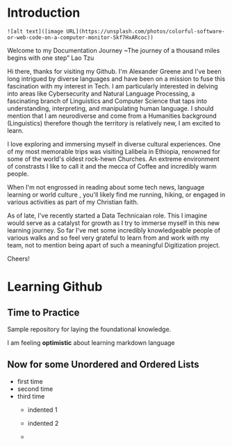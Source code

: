 # Introduction
`![alt text]([image URL](https://unsplash.com/photos/colorful-software-or-web-code-on-a-computer-monitor-Skf7HxARcoc))`


Welcome to my Documentation Journey ~The journey of a thousand miles begins with one step” Lao Tzu 

Hi there, thanks for visiting my Github. I'm Alexander Greene and I've been long intrigued by diverse languages and have been on a  mission to fuse this fascination with my interest in Tech. I am particularly interested in delving into areas like Cybersecurity and Natural Language Processing, a fascinating branch of Linguistics and Computer Science that taps into understanding, interpreting, and manipulating human language. I should mention that I am neurodiverse and come from a Humanities background (Linguistics) therefore though the territory is relatively new, I am excited to learn.

I love exploring and immersing myself in diverse cultural experiences. One of my most memorable trips was visiting Lalibela in Ethiopia, renowned for some of the world's oldest rock-hewn Churches. An extreme environment of constrasts I like to call it and the mecca of Coffee and incredibly warm people.

When I'm not engrossed in reading about some tech news, language learning or world culture , you'll likely find me running, hiking, or engaged in various activities as part of my Christian faith.

As of late, I've recently started a Data Technicaian role. This I imagine would serve as a catalyst for growth as I try to immerse myself in this new learning journey. So far I've met some incredibly knowledgeable people of various walks and so feel very grateful to learn from and work with my team, not to mention being apart of such a meaningful Digitization project.

Cheers!

# Learning Github
## Time to Practice
Sample repository for laying the foundational knowledge.

I am feeling **optimistic** about learning markdown language

## Now for some Unordered and Ordered Lists

- first time
- second time
- third time
  - indented 1
  - indented 2
 
  - 
       
    
